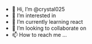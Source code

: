 - 👋 Hi, I’m @crystal025 
- 👀 I’m interested in 
- 🌱 I’m currently learning react
- 💞️ I’m looking to collaborate on 
- 📫 How to reach me ...

<!---
crystal025/crystal025 is a ✨ special ✨ repository because its `README.md` (this file) appears on your GitHub profile.
You can click the Preview link to take a look at your changes.
--->
